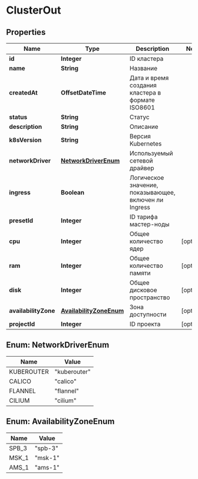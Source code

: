 

# ClusterOut


## Properties

| Name | Type | Description | Notes |
|------------ | ------------- | ------------- | -------------|
|**id** | **Integer** | ID кластера |  |
|**name** | **String** | Название |  |
|**createdAt** | **OffsetDateTime** | Дата и время создания кластера в формате ISO8601 |  |
|**status** | **String** | Статус |  |
|**description** | **String** | Описание |  |
|**k8sVersion** | **String** | Версия Kubernetes |  |
|**networkDriver** | [**NetworkDriverEnum**](#NetworkDriverEnum) | Используемый сетевой драйвер |  |
|**ingress** | **Boolean** | Логическое значение, показывающее, включен ли Ingress |  |
|**presetId** | **Integer** | ID тарифа мастер-ноды |  |
|**cpu** | **Integer** | Общее количество ядер |  [optional] |
|**ram** | **Integer** | Общее количество памяти |  [optional] |
|**disk** | **Integer** | Общее дисковое пространство |  [optional] |
|**availabilityZone** | [**AvailabilityZoneEnum**](#AvailabilityZoneEnum) | Зона доступности |  [optional] |
|**projectId** | **Integer** | ID проекта |  [optional] |



## Enum: NetworkDriverEnum

| Name | Value |
|---- | -----|
| KUBEROUTER | &quot;kuberouter&quot; |
| CALICO | &quot;calico&quot; |
| FLANNEL | &quot;flannel&quot; |
| CILIUM | &quot;cilium&quot; |



## Enum: AvailabilityZoneEnum

| Name | Value |
|---- | -----|
| SPB_3 | &quot;spb-3&quot; |
| MSK_1 | &quot;msk-1&quot; |
| AMS_1 | &quot;ams-1&quot; |



